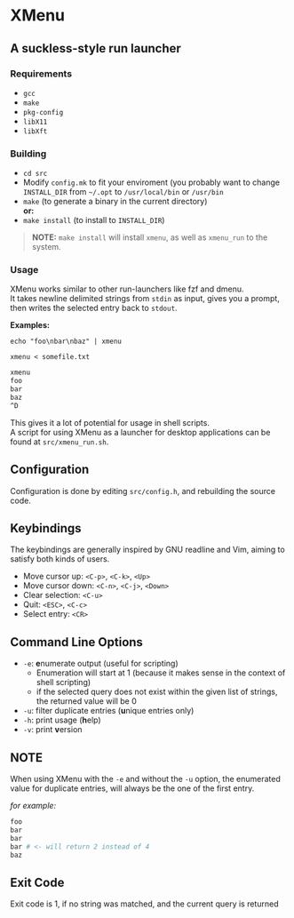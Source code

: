 # XMenu

## A suckless-style run launcher

### Requirements

- `gcc`
- `make`
- `pkg-config`
- `libX11`
- `libXft`

### Building

- `cd src`
- Modify `config.mk` to fit your enviroment (you probably want to change `INSTALL_DIR` from `~/.opt` to `/usr/local/bin` or `/usr/bin`
- `make` (to generate a binary in the current directory)\
**or:**
- `make install` (to install to `INSTALL_DIR`)

> **NOTE:** `make install` will install `xmenu`, as well as `xmenu_run` to the system.

### Usage

XMenu works similar to other run-launchers like fzf and dmenu.\
It takes newline delimited strings from `stdin` as input, gives you a prompt, then writes the selected entry back to `stdout`.

**Examples:**

`echo "foo\nbar\nbaz" | xmenu`

`xmenu < somefile.txt`

```sh
xmenu
foo
bar
baz
^D
```

This gives it a lot of potential for usage in shell scripts.\
A script for using XMenu as a launcher for desktop applications can be found at `src/xmenu_run.sh`.

## Configuration

Configuration is done by editing `src/config.h`, and rebuilding the source code.

## Keybindings

The keybindings are generally inspired by GNU readline and Vim, aiming to satisfy both kinds of users.

- Move cursor up: `<C-p>`, `<C-k>`, `<Up>`
- Move cursor down: `<C-n>`, `<C-j>`, `<Down>`
- Clear selection: `<C-u>`
- Quit: `<ESC>`, `<C-c>`
- Select entry: `<CR>`

## Command Line Options

- `-e`: **e**numerate output (useful for scripting)
  - Enumeration will start at 1 (because it makes sense in the context of shell scripting)
  - if the selected query does not exist within the given list of strings, the returned value will be 0
- `-u`: filter duplicate entries (**u**nique entries only)
- `-h`: print usage (**h**elp)
- `-v`: print **v**ersion

## NOTE

When using XMenu with the `-e` and without the `-u` option, the enumerated value for duplicate entries, will always be the one of the first entry.

*for example:*

```sh
foo 
bar
bar
bar # <- will return 2 instead of 4
baz
```

## Exit Code

Exit code is 1, if no string was matched, and the current query is returned
